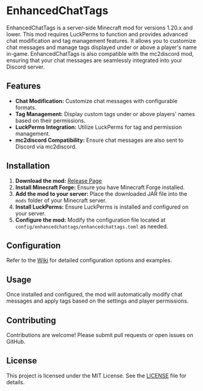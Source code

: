 # EnhancedChatTags

EnhancedChatTags is a server-side Minecraft mod for versions 1.20.x and lower. This mod requires LuckPerms to function and provides advanced chat modification and tag management features. It allows you to customize chat messages and manage tags displayed under or above a player's name in-game. EnhancedChatTags is also compatible with the mc2discord mod, ensuring that your chat messages are seamlessly integrated into your Discord server.

## Features

- **Chat Modification:** Customize chat messages with configurable formats.
- **Tag Management:** Display custom tags under or above players' names based on their permissions.
- **LuckPerms Integration:** Utilize LuckPerms for tag and permission management.
- **mc2discord Compatibility:** Ensure chat messages are also sent to Discord via mc2discord.

## Installation

1. **Download the mod:** [Release Page](https://github.com/yourusername/EnhancedChatTags/releases)
2. **Install Minecraft Forge:** Ensure you have Minecraft Forge installed.
3. **Add the mod to your server:** Place the downloaded JAR file into the `mods` folder of your Minecraft server.
4. **Install LuckPerms:** Ensure LuckPerms is installed and configured on your server.
5. **Configure the mod:** Modify the configuration file located at `config/enhancedchattags/enhancedchattags.toml` as needed.

## Configuration

Refer to the [Wiki](https://github.com/yourusername/EnhancedChatTags/wiki) for detailed configuration options and examples.

## Usage

Once installed and configured, the mod will automatically modify chat messages and apply tags based on the settings and player permissions.

## Contributing

Contributions are welcome! Please submit pull requests or open issues on GitHub.

## License

This project is licensed under the MIT License. See the [LICENSE](LICENSE) file for details.

